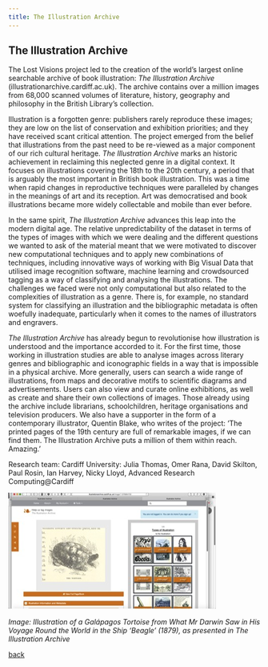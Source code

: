 ```yaml
---
title: The Illustration Archive
---
```


## The Illustration Archive

The Lost Visions project led to the creation of the world’s largest online searchable archive of book illustration: _The Illustration Archive_ (illustrationarchive.cardiff.ac.uk). The archive contains over a million images from 68,000 scanned volumes of literature, history, geography and philosophy in the British Library’s collection. 

Illustration is a forgotten genre: publishers rarely reproduce these images; they are low on the list of conservation and exhibition priorities; and they have received scant critical attention. The project emerged from the belief that illustrations from the past need to be re-viewed as a major component of our rich cultural heritage. _The Illustration Archive_ marks an historic achievement in reclaiming this neglected genre in a digital context. It focuses on illustrations covering the 18th to the 20th century, a period that is arguably the most important in British book illustration. This was a time when rapid changes in reproductive techniques were paralleled by changes in the meanings of art and its reception. Art was democratised and book illustrations became more widely collectable and mobile than ever before. 

In the same spirit, _The Illustration Archive_ advances this leap into the modern digital age. The relative unpredictability of the dataset in terms of the types of images with which we were dealing and the different questions we wanted to ask of the material meant that we were motivated to discover new computational techniques and to apply new combinations of techniques, including innovative ways of working with Big Visual Data that utilised image recognition software, machine learning and crowdsourced tagging as a way of classifying and analysing the illustrations. The challenges we faced were not only computational but also related to the complexities of illustration as a genre. There is, for example, no standard system for classifying an illustration and the bibliographic metadata is often woefully inadequate, particularly when it comes to the names of illustrators and engravers.

_The Illustration Archive_ has already begun to revolutionise how illustration is understood and the importance accorded to it. For the first time, those working in illustration studies are able to analyse images across literary genres and bibliographic and iconographic fields in a way that is impossible in a physical archive. More generally, users can search a wide range of illustrations, from maps and decorative motifs to scientific diagrams and advertisements. Users can also view and curate online exhibitions, as well as create and share their own collections of images. Those already using the archive include librarians, schoolchildren, heritage organisations and television producers. We also have a supporter in the form of a contemporary illustrator, Quentin Blake, who writes of the project: ‘The printed pages of the 19th century are full of remarkable images, if we can find them. The Illustration Archive puts a million of them within reach. Amazing.’ 

Research team: Cardiff University: Julia Thomas, Omer Rana, David Skilton,
Paul Rosin, Ian Harvey, Nicky Lloyd, Advanced Research Computing@Cardiff

![Image: Illustration of a Galápagos Tortoise from What Mr Darwin Saw in His Voyage Round the World in the Ship ‘Beagle’ (1879), as presented in The Illustration Archive](Images/26.jpg)

_Image: Illustration of a Galápagos Tortoise from What Mr Darwin Saw in His Voyage Round the World in the Ship ‘Beagle’ (1879), as presented in The Illustration Archive_

[back](./)